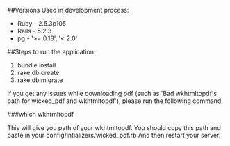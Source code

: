 
##Versions Used in development process:

* Ruby - 2.5.3p105
* Rails - 5.2.3
* pg - '>= 0.18', '< 2.0'

##Steps to run the application.

1) bundle install
2) rake db:create
3) rake db:migrate

If you get any issues while downloading pdf (such as 'Bad wkhtmltopdf's path for wicked_pdf and wkhtmltopdf'), please run the following command.

###which wkhtmltopdf

This will give you path of your wkhtmltopdf. You should copy this path and paste in your config/intializers/wicked_pdf.rb And then restart your server.

